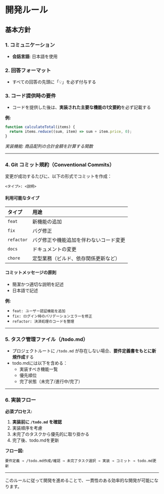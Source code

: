 
# 開発ルール

## 基本方針

### 1. コミュニケーション
- **会話言語**: 日本語を使用

### 2. 回答フォーマット
- すべての回答の先頭に「💡」を必ず付与する

### 3. コード提供時の要件
- コードを提供した後は、**実装された主要な機能の1文要約**を必ず記載する

**例:**
```javascript
function calculateTotal(items) {
  return items.reduce((sum, item) => sum + item.price, 0);
}
```
_実装機能: 商品配列の合計金額を計算する関数_

---

### 4. Git コミット規約（Conventional Commits）

変更が成功するたびに、以下の形式でコミットを作成：

```
<タイプ>: <説明>
```

#### 利用可能なタイプ

| タイプ | 用途 |
|:---|:---|
| `feat` | 新機能の追加 |
| `fix` | バグ修正 |
| `refactor` | バグ修正や機能追加を伴わないコード変更 |
| `docs` | ドキュメントの変更 |
| `chore` | 定型業務（ビルド、依存関係更新など） |

#### コミットメッセージの原則
- 簡潔かつ適切な説明を記述
- 日本語で記述

**例:**
- `feat: ユーザー認証機能を追加`
- `fix: ログイン時のバリデーションエラーを修正`
- `refactor: 決済処理のコードを整理`

---

### 5. タスク管理ファイル（/todo.md）

- プロジェクトルートに `/todo.md` が存在しない場合、**要件定義書をもとに新規作成**する
- todo.mdには以下を含める：
  - 実装すべき機能一覧
  - 優先順位
  - 完了状態（未完了/進行中/完了）

---

### 6. 実装フロー

**必須プロセス:**

1. **実装前に `/todo.md` を確認**
2. 実装順序を考慮
3. 未完了のタスクから優先的に取り掛かる
4. 完了後、todo.mdを更新

**フロー図:**
```
要件定義 → /todo.md作成/確認 → 未完了タスク選択 → 実装 → コミット → todo.md更新
```

---

このルールに従って開発を進めることで、一貫性のある効率的な開発が可能になります。

